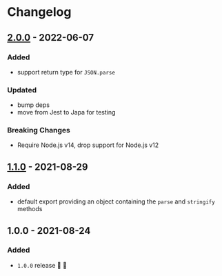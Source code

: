# Changelog


## [2.0.0](https://github.com/supercharge/json/compare/v1.1.0...v2.0.0) - 2022-06-07

### Added
- support return type for `JSON.parse`

### Updated
- bump deps
- move from Jest to Japa for testing

### Breaking Changes
- Require Node.js v14, drop support for Node.js v12


## [1.1.0](https://github.com/supercharge/json/compare/v1.0.0...v1.1.0) - 2021-08-29

### Added
- default export providing an object containing the `parse` and `stringify` methods


## 1.0.0 - 2021-08-24

### Added
- `1.0.0` release 🚀 🎉
